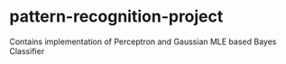 # pattern-recognition-project
Contains implementation of Perceptron and Gaussian MLE based Bayes Classifier

